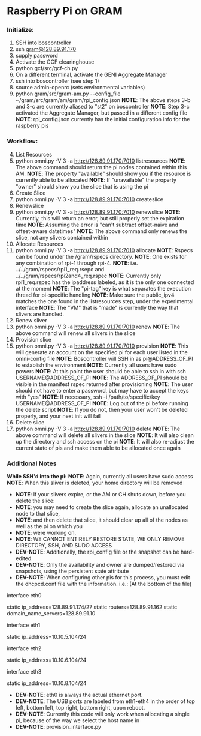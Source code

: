 # Raspberry Pi on GRAM

### Initialize:

1. SSH into boscontroller
  1. ssh gram@128.89.91.170
  2. supply password
2. Activate the GCF clearinghouse
  1. python gcf/src/gcf-ch.py
3. On a different terminal, activate the GENI Aggregate Manager
  1. ssh into boscontroller (see step 1)
  2. source admin-openrc (sets environmental variables)
  3. python gram/src/gram-am.py --config_file ~/gram/src/gram/am/gram/rpi_config.json
  **NOTE**: The above steps 3-b and 3-c are currently aliased to "st2" on boscontroller
  **NOTE**: Step 3-c activated the Aggregate Manager, but passed in a different config file
  **NOTE**: rpi_config.json currently has the initial configuration info for the raspberry pis

### Workflow: 

4. List Resources
  1. python omni.py -V 3 -a http://128.89.91.170:7010 listresources
  **NOTE**: The above command should return the pi nodes contained within this AM.
  **NOTE**: The property "available" should show you if the resource is currently able to be allocated
  **NOTE**: If "unavailable" the property "owner" should show you the slice that is using the pi
5. Create Slice
  1. python omni.py -V 3 -a http://128.89.91.170:7010 createslice <slicename>
6. Renewslice
  1. python omni.py -V 3 -a http://128.89.91.170:7010 renewslice <slicename> <YYYYMMDD>
  **NOTE**: Currently, this will return an error, but still properly set the expiration time
  **NOTE**: Assuming the error is "can't subtract offset-naive and offset-aware datetimes"
  **NOTE**: The above command only renews the slice, not any slivers contained within
7. Allocate Resources
  1. python omni.py -V 3 -a http://128.89.91.170:7010 allocate <slicename> <rspec>
  **NOTE**: Rspecs can be found under the /gram/rspecs directory.
  **NOTE**: One exists for any combination of rpi-1 through rpi-4.
  **NOTE**: i.e. ../../gram/rspecs/rpi1_req.rsepc and ../../gram/rspecs/rpi2and4_req.rspec
  **NOTE**: Currently only rpi1_req.rspec has the ipaddress labeled, as it is the only one connected at the moment
  **NOTE**: The "pi-tag" key is what separates the execution thread for pi-specific handling
  **NOTE**: Make sure the public_ipv4 matches the one found in the listresources step, under the experimental interface
  **NOTE**: The "VM" that is "made" is currently the way that slivers are handled.
8. Renew sliver
  1. python omni.py -V 3 -a http://128.89.91.170:7010 renew <slicename> <YYYYMMDD>
  **NOTE**: The above command will renew all slivers in the slice
9. Provision slice
  1. python omni.py -V 3 -a http://128.89.91.170:7010 provision <slicename>
  **NOTE**: This will generate an account on the specified pi for each user listed in the omni-config file
  **NOTE**: Boscontroller will SSH in as pi@ADDRESS_OF_PI to establish the environment
  **NOTE**: Currently all users have sudo powers
  **NOTE**: At this point the user should be able to ssh in with ssh USERNAME@ADDRESS_OF_PI
  **NOTE**: The ADDRESS_OF_PI should be visible in the manifest rspec returned after provisioning
  **NOTE**: The user should not have to enter a password, but may have to accept the keys with "yes"
  **NOTE**: If necessary, ssh -i /path/to/specific/key USERNAME@ADDRESS_OF_PI
  **NOTE**: Log out of the pi before running the delete script
  **NOTE**: If you do not, then your user won't be deleted properly, and your next init will fail
10. Delete slice
  1. python omni.py -V 3 -a http://128.89.91.170:7010 delete <slicename>
  **NOTE**: The above command will delete all slivers in the slice
  **NOTE**: It will also clean up the directory and ssh access on the pi
  **NOTE**: It will also re-adjust the current state of pis and make them able to be allocated once again

### Additional Notes

**While SSH'd into the pi:**
  **NOTE**: Again, currently all users have sudo access
  **NOTE**: When this sliver is deleted, your home directory will be removed

- **NOTE**: If your slivers expire, or the AM or CH shuts down, before you delete the slice:
- **NOTE**: you may need to create the slice again, allocate an unallocated node to that slice,
- **NOTE**: and then delete that slice, it should clear up all of the nodes as well as the pi on which you
- **NOTE**: were working on.
- **NOTE**: WE CANNOT ENTIRELY RESTORE STATE, WE ONLY REMOVE DIRECTORY, SSH, AND SUDO ACCESS
- **DEV-NOTE**: Additionally, the rpi_config file or the snapshot can be hard-edited.
- **DEV-NOTE**: Only the availability and owner are dumped/restored via snapshots, using the persistent state attribute
- **DEV-NOTE**: When configuring other pis for this process, you must edit the dhcpcd.conf file with the information. i.e.: 
(At the bottom of the file)

interface eth0

static ip_address=128.89.91.174/27
static routers=128.89.91.162
static domain_name_servers=128.89.91.10

interface eth1

static ip_address=10.10.5.104/24

interface eth2

static ip_address=10.10.6.104/24

interface eth3

static ip_address=10.10.8.104/24

- **DEV-NOTE**: eth0 is always the actual ethernet port.
- **DEV-NOTE**: The USB ports are labeled from eth1-eth4 in the order of top left, bottom left, top right, bottom right, upon reboot.
- **DEV-NOTE**: Currently this code will only work when allocating a single pi, because of the way we select the host name in
- **DEV-NOTE**: provision_interface.py
